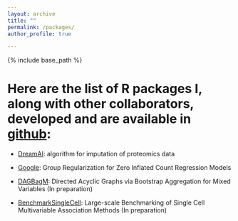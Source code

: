 ```yaml
---
layout: archive
title: ""
permalink: /packages/
author_profile: true

---
```


{% include base_path %}

Here are the list of R packages I, along with other collaborators, developed and are available in [github](https://github.com/Shrabanti87):
======

* [DreamAI](https://github.com/Shrabanti87/DreamAI): algorithm for imputation of proteomics data

* [Google](https://github.com/Shrabanti87/Gooogle): Group Regularization for Zero Inflated Count Regression Models

* [DAGBagM](https://github.com/Shrabanti87/DAGBag): Directed Acyclic Graphs via Bootstrap Aggregation for Mixed Variables (In preparation)

* [BenchmarkSingleCell](https://github.com/Shrabanti87/BenchmarkSingleCell): Large-scale Benchmarking of Single Cell Multivariable Association Methods (In preparation)

